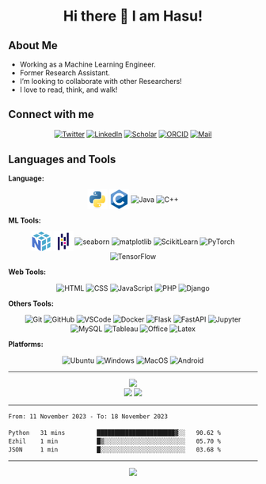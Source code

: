 <h1 align="center">Hi there 👋 I am Hasu! 
<!--   <img align="right" src="https://gpvc.arturio.dev/hasu234"/> </h1> -->

## About Me

- Working as a Machine Learning Engineer.
- Former Research Assistant.
- I’m looking to collaborate with other Researchers!
- I love to read, think, and walk!

## Connect with me

<div align="center">

[<img align="center" alt="Twitter" height="40" width="50" src="https://cdn.jsdelivr.net/gh/devicons/devicon/icons/twitter/twitter-original.svg">][twitter]
[<img align="center" alt="LinkedIn" height="40" width="50" src="https://cdn.jsdelivr.net/gh/devicons/devicon/icons/linkedin/linkedin-original.svg" />][linkedin]
[<img align="center" alt="Scholar" height="40" width="50" src="https://cdn.worldvectorlogo.com/logos/google-scholar.svg" />][scholar]
[<img align="center" alt="ORCID" height="40" width="50" src="https://upload.wikimedia.org/wikipedia/commons/0/06/ORCID_iD.svg" />][orcid]
[<img align="center" alt="Mail" height="40" width="50" src="https://upload.wikimedia.org/wikipedia/commons/e/ec/Circle-icons-mail.svg" />][mail]

</div>

## Languages and Tools

<div align="center">
  
  <p align="left"><b>Language: </b></p>
  <img align="center" alt="Python" height="40" width="40" src="https://raw.githubusercontent.com/devicons/devicon/master/icons/python/python-original.svg">
  <img align="center" alt="C" height="40" width="40" src="https://raw.githubusercontent.com/devicons/devicon/master/icons/c/c-original.svg">
  <img align="center" alt="Java" height="40" width="40" src="https://cdn.jsdelivr.net/gh/devicons/devicon/icons/java/java-original.svg">
  <img align="center" alt="C++" height="40" width="40" src="https://upload.wikimedia.org/wikipedia/commons/1/18/ISO_C%2B%2B_Logo.svg">
  
  <p align="left"><b>ML Tools: </b></p>
  <img align="center" alt="numpy" height="40" width="40" src="https://raw.githubusercontent.com/devicons/devicon/master/icons/numpy/numpy-original.svg">
  <img align="center" alt="pandas" height="40" width="40" src="https://raw.githubusercontent.com/devicons/devicon/master/icons/pandas/pandas-original.svg">
  <img align="center" alt="seaborn" height="40" width="40" src="https://seaborn.pydata.org/_images/logo-mark-lightbg.svg">
  <img align="center" alt="matplotlib" height="40" width="40"src="https://upload.wikimedia.org/wikipedia/commons/8/84/Matplotlib_icon.svg">
  <img align="center" alt="ScikitLearn" height="40" width="40"src="https://upload.wikimedia.org/wikipedia/commons/0/05/Scikit_learn_logo_small.svg">
  <img align="center" alt="PyTorch" height="40" width="40"src="https://www.vectorlogo.zone/logos/pytorch/pytorch-icon.svg">
  <img align="center" alt="TensorFlow" height="40" width="40"src="https://cdn.worldvectorlogo.com/logos/tensorflow-2.svg">
  
  <p align="left"><b>Web Tools: </b></p>
  <img align="center" alt="HTML" height="40" width="40" src="https://cdn.worldvectorlogo.com/logos/html-1.svg">
  <img align="center" alt="CSS" height="40" width="40" src="https://cdn.worldvectorlogo.com/logos/css-3.svg">
  <img align="center" alt="JavaScript" height="40" width="50" src="https://cdn.worldvectorlogo.com/logos/javascript-1.svg">
  <img align="center" alt="PHP" height="40" width="40"src="https://cdn.worldvectorlogo.com/logos/php-1.svg">
  <img align="center" alt="Django" height="40" width="40"src="https://cdn.worldvectorlogo.com/logos/django-community.svg">
  
  <p align="left"><b>Others Tools: </b></p>
  <img align="center" alt="Git" height="40" width="40" src="https://cdn.worldvectorlogo.com/logos/git-icon.svg">
  <img align="center" alt="GitHub" height="40" width="40"src="https://www.svgrepo.com/show/217753/github.svg">
  <img align="center" alt="VSCode" height="40" width="40" src="https://upload.wikimedia.org/wikipedia/commons/9/9a/Visual_Studio_Code_1.35_icon.svg">
  <img align="center" alt="Docker" height="40" width="40"src="https://cdn.worldvectorlogo.com/logos/docker.svg">
  <img align="center" alt="Flask" height="40" width="40"src="https://www.seekpng.com/png/full/875-8753366_flask-framework-logo-svg.png">
  <img align="center" alt="FastAPI" height="40" width="40"src="https://cdn.worldvectorlogo.com/logos/fastapi-1.svg">
  <img align="center" alt="Jupyter" height="40" width="40" src="https://upload.wikimedia.org/wikipedia/commons/3/38/Jupyter_logo.svg">
  <img align="center" alt="MySQL" height="40" width="40" src="https://cdn.worldvectorlogo.com/logos/mysql-6.svg">
  <img align="center" alt="Tableau" height="40" width="40" src="https://cdn.worldvectorlogo.com/logos/tableau-software.svg">
  <img align="center" alt="Office" height="40" width="40" src="https://upload.wikimedia.org/wikipedia/commons/0/0c/Microsoft_Office_logo_%282013%E2%80%932019%29.svg">
  <img align="center" alt="Latex" height="40" width="40" src="https://www.svgrepo.com/show/306324/latex.svg">
  
  <p align="left"><b>Platforms: </b></p>
  <img align="center" alt="Ubuntu" height="40" width="40" src="https://cdn.worldvectorlogo.com/logos/ubuntu-4.svg">
  <img align="center" alt="Windows" height="40" width="40" src="https://cdn.worldvectorlogo.com/logos/microsoft-windows-22.svg">
  <img align="center" alt="MacOS" height="40" width="40" src="https://upload.wikimedia.org/wikipedia/commons/2/22/MacOS_logo_%282017%29.svg">
  <img align="center" alt="Android" height="40" width="40"src="https://cdn.worldvectorlogo.com/logos/android.svg">
  
</div>

---

<div align="center">
  <img width="40%" src="https://github-readme-stats.vercel.app/api/top-langs/?username=hasu234&langs_count=8&layout=compact&theme=vue-dark&hide_border=true" />
</div>

<div align="center">
  <img width="47%" src="https://github-readme-stats.vercel.app/api?username=hasu234&theme=vue-dark&count_private=true&show_icons=true&include_all_commits=true&hide_border=true" />
  <img width="47%" src="https://github-readme-streak-stats.herokuapp.com/?user=hasu234&theme=vue-dark&hide_border=true" />
</div>

---

<!--START_SECTION:waka-->

```txt
From: 11 November 2023 - To: 18 November 2023

Python   31 mins         ██████████████████████▓░░   90.62 %
Ezhil    1 min           █▒░░░░░░░░░░░░░░░░░░░░░░░   05.70 %
JSON     1 min           █░░░░░░░░░░░░░░░░░░░░░░░░   03.68 %
```

<!--END_SECTION:waka-->

---

<div align="center">
  <img src="https://quotes-github-readme.vercel.app/api?type=horizontal&theme=nord" />
</div>

<!-- <div align="center">
  <img src="[https://quotes-github-readme.vercel.app/api?type=horizontal&theme=nord](https://github-readme-quotes.herokuapp.com/quote?theme=vue-dark&animation=default&layout=default&font=default)" />
</div>

![Quote](https://github-readme-quotes.herokuapp.com/quote?theme=vue-dark&animation=default&layout=default&font=default) -->

[twitter]: https://twitter.com/last_train_23
[linkedin]: https://www.linkedin.com/in/hasmot-ali-hasu-29327b152/
[scholar]: https://scholar.google.com/citations?hl=en&user=0urBAHYAAAAJ
[orcid]: https://orcid.org/0000-0002-8885-2501
[mail]: mailto:hasmot23@gmail.com
